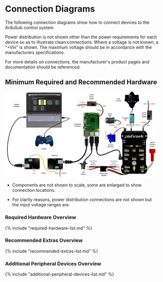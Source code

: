 # Connection Diagrams

The following connection diagrams show how to connect devices to the ArduSub control system. 

Power distribution is not shown other than the power requirements for each device so as to illustrate clean connections. Where a voltage is not known, a "+Vin" is shown. The maximum voltage should be in accordance with the manufacturers specifications.

For more details on connections, the manufacturer's product pages and documentation should be referenced.

## Minimum Required and Recommended Hardware

<a href="/images/hardware/Connection-Diagram-R1.png" target="_blank"><img src="/images/hardware/Connection-Diagram-R1.png" class="img-responsive img-center" style="max-height:600px;"></a>

* Components are not shown to scale, some are enlarged to show connection locations.

* For clarity reasons, power distribution connections are not shown but the input voltage ranges are.

### Required Hardware Overview

{% include "required-hardware-list.md" %}

### Recommended Extras Overview

{% include "recommended-extras-list.md" %}

### Additional Peripheral Devices Overview

{% include "additional-peripheral-devices-list.md" %}

